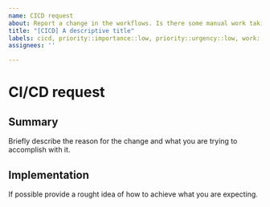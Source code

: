 ```yaml
---
name: CICD request
about: Report a change in the workflows. Is there some manual work taking too much time from you? File an automation request so we can handle it.
title: "[CICD] A descriptive title"
labels: cicd, priority::importance::low, priority::urgency::low, work::disorder
assignees: ''

---
```


CI/CD request
=============
<!-- 
Ensure you change the labels to provide a correct priority and work level.
-->

Summary
-------
Briefly describe the reason for the change and what you are trying to accomplish with it.

Implementation
--------------
If possible provide a rought idea of how to achieve what you are expecting.
